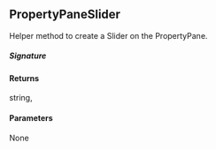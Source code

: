 ## PropertyPaneSlider

Helper method to create a Slider on the PropertyPane.

##### Signature

#### Returns
string,

#### Parameters
None

